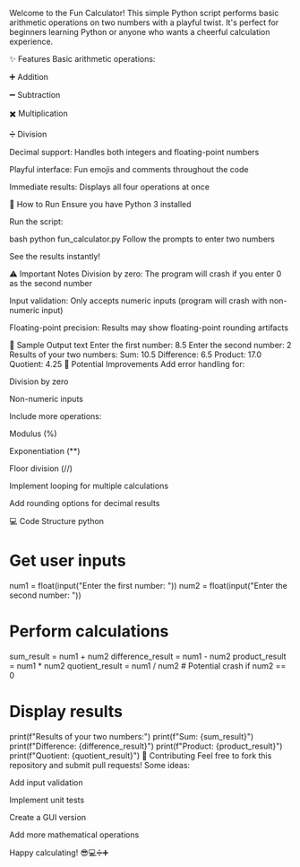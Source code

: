 Welcome to the Fun Calculator! This simple Python script performs basic arithmetic operations on two numbers with a playful twist. It's perfect for beginners learning Python or anyone who wants a cheerful calculation experience.

✨ Features
Basic arithmetic operations:

➕ Addition

➖ Subtraction

✖️ Multiplication

➗ Division

Decimal support: Handles both integers and floating-point numbers

Playful interface: Fun emojis and comments throughout the code

Immediate results: Displays all four operations at once

🚀 How to Run
Ensure you have Python 3 installed

Run the script:

bash
python fun_calculator.py
Follow the prompts to enter two numbers

See the results instantly!

⚠️ Important Notes
Division by zero: The program will crash if you enter 0 as the second number

Input validation: Only accepts numeric inputs (program will crash with non-numeric input)

Floating-point precision: Results may show floating-point rounding artifacts

📝 Sample Output
text
Enter the first number: 8.5
Enter the second number: 2
Results of your two numbers:
Sum: 10.5
Difference: 6.5
Product: 17.0
Quotient: 4.25
🔧 Potential Improvements
Add error handling for:

Division by zero

Non-numeric inputs

Include more operations:

Modulus (%)

Exponentiation (**)

Floor division (//)

Implement looping for multiple calculations

Add rounding options for decimal results

💻 Code Structure
python
# Get user inputs
num1 = float(input("Enter the first number: "))
num2 = float(input("Enter the second number: "))

# Perform calculations
sum_result = num1 + num2
difference_result = num1 - num2
product_result = num1 * num2
quotient_result = num1 / num2  # Potential crash if num2 == 0

# Display results
print(f"Results of your two numbers:")
print(f"Sum: {sum_result}")
print(f"Difference: {difference_result}")
print(f"Product: {product_result}")
print(f"Quotient: {quotient_result}")
🤝 Contributing
Feel free to fork this repository and submit pull requests! Some ideas:

Add input validation

Implement unit tests

Create a GUI version

Add more mathematical operations

Happy calculating! 😎💻➗➕
